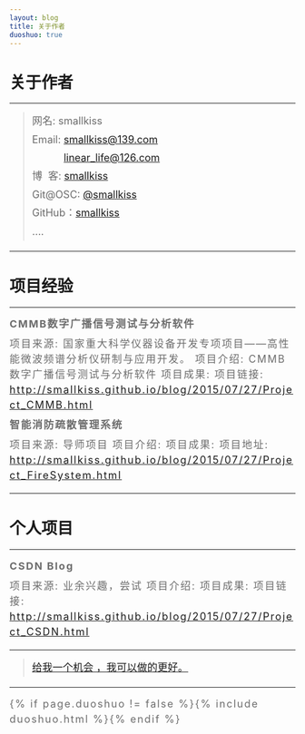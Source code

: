 ```yaml
---
layout: blog
title: 关于作者
duoshuo: true
---
```


<style>
p {
    color: #6D6D6D;
    font-size: 18px;
    line-height: 1.5;
    letter-spacing: 2px;
    margin-top: -10px;
}
hr {
	margin-top: 0;
	margin-bottom: 25px;
}
blockquote p {
    line-height: 1.8;
    letter-spacing: 0px;
}
</style>


# 关于作者

<hr id="line"/>



> 网名: smallkiss   
> Email: <a href="mailto:smallkiss@139.com">smallkiss@139.com</a><br />
&nbsp;&nbsp;&nbsp;&nbsp;&nbsp;&nbsp;&nbsp;&nbsp;&nbsp;&nbsp;&nbsp;<a href="mailto:linear_life@126.com">linear_life@126.com</a>   
> 博&nbsp;&nbsp;客: <a href="http://smallkiss.github.io/">smallkiss</a>  
> Git@OSC: <a href="http://git.oschina.net/smallkiss">@smallkiss</a>  
> GitHub：[smallkiss](https://github.com/smallkiss)  
> ....

---

# 项目经验

<hr id="line"/>


**CMMB数字广播信号测试与分析软件**

项目来源: 国家重大科学仪器设备开发专项项目——高性能微波频谱分析仪研制与应用开发。
项目介绍: CMMB数字广播信号测试与分析软件
项目成果:
项目链接: http://smallkiss.github.io/blog/2015/07/27/Project_CMMB.html
	
**智能消防疏散管理系统**

项目来源: 导师项目
项目介绍:
项目成果:
项目地址: http://smallkiss.github.io/blog/2015/07/27/Project_FireSystem.html
	
---

# 个人项目

<hr id="line"/>



**CSDN Blog**
   
项目来源: 业余兴趣，尝试
项目介绍: 
项目成果: 
项目链接: http://smallkiss.github.io/blog/2015/07/27/Project_CSDN.html
	
---

> [给我一个机会 ，我可以做的更好。](/)

---

{% if page.duoshuo != false %}{% include duoshuo.html %}{% endif %}